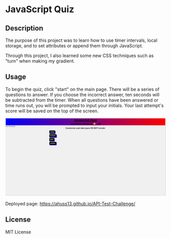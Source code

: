 # JavaScript Quiz

## Description

The purpose of this project was to learn how to use timer intervals, local storage, and to set attributes or append them through JavaScript.

Through this project, I also learned some new CSS techniques such as "turn" when making my gradient.

## Usage

To begin the quiz, click "start" on the main page. There will be a series of questions to answer. If you choose the incorrect answer, ten seconds will be subtracted from the timer. When all questions have been answered or time runs out, you will be prompted to input your initials. Your last attempt's score will be saved on the top of the screen.

![Page screenshot](/images/Screenshot%202024-04-05%20115745.png)

Deployed page: https://ahuss13.github.io/API-Test-Challenge/

## License

MIT License